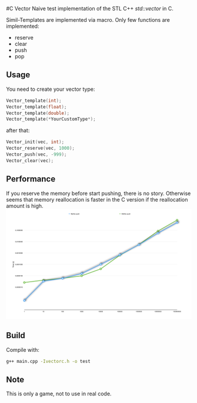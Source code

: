 #C Vector
Naive test implementation of the STL C++ *std::vector* in C.

Simil-Templates are implemented via macro. Only few functions 
are implemented:

 * reserve
 * clear
 * push
 * pop


## Usage
You need to create your vector type:

```C
Vector_template(int);
Vector_template(float);
Vector_template(double);
Vector_template(*YourCustomType*);
```

after that:

```C
Vector_init(vec, int);
Vector_reserve(vec, 1000);
Vector_push(vec, -999);
Vector_clear(vec);
```
## Performance
If you reserve the memory before start pushing, there is no story.
Otherwise seems that memory reallocation is faster in the C version if
the reallocation amount is high.
![GitHub Logo](vector_test.png)

## Build
Compile with:

```sh
g++ main.cpp -Ivectorc.h -o test
```
## Note
This is only a game, not to use in real code.